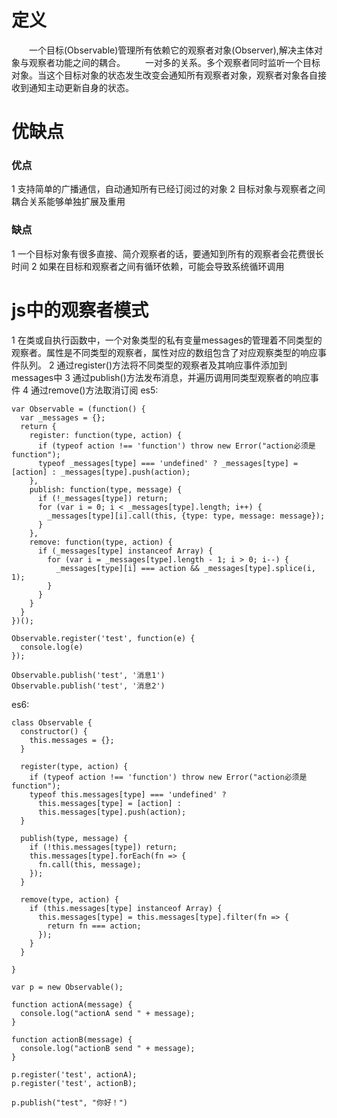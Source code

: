 # 定义
&emsp;&emsp;一个目标(Observable)管理所有依赖它的观察者对象(Observer),解决主体对象与观察者功能之间的耦合。
&emsp;&emsp;一对多的关系。多个观察者同时监听一个目标对象。当这个目标对象的状态发生改变会通知所有观察者对象，观察者对象各自接收到通知主动更新自身的状态。

# 优缺点
### 优点
1 支持简单的广播通信，自动通知所有已经订阅过的对象
2 目标对象与观察者之间耦合关系能够单独扩展及重用
### 缺点
1 一个目标对象有很多直接、简介观察者的话，要通知到所有的观察者会花费很长时间
2 如果在目标和观察者之间有循环依赖，可能会导致系统循环调用

# js中的观察者模式
1 在类或自执行函数中，一个对象类型的私有变量messages的管理着不同类型的观察者。属性是不同类型的观察者，属性对应的数组包含了对应观察类型的响应事件队列。
2 通过register()方法将不同类型的观察者及其响应事件添加到messages中
3 通过publish()方法发布消息，并遍历调用同类型观察者的响应事件
4 通过remove()方法取消订阅
es5:
```
var Observable = (function() {
  var _messages = {};
  return {
    register: function(type, action) {
      if (typeof action !== 'function') throw new Error("action必须是function");
      typeof _messages[type] === 'undefined' ? _messages[type] = [action] : _messages[type].push(action);
    },
    publish: function(type, message) {
      if (!_messages[type]) return;
      for (var i = 0; i < _messages[type].length; i++) {
        _messages[type][i].call(this, {type: type, message: message});
      }
    },
    remove: function(type, action) {
      if (_messages[type] instanceof Array) {
        for (var i = _messages[type].length - 1; i > 0; i--) {
          _messages[type][i] === action && _messages[type].splice(i, 1);
        }
      }
    }
  }
})();

Observable.register('test', function(e) {
  console.log(e)
});

Observable.publish('test', '消息1')
Observable.publish('test', '消息2')
```
es6:
```
class Observable {
  constructor() {
    this.messages = {};
  }

  register(type, action) {
    if (typeof action !== 'function') throw new Error("action必须是function");
    typeof this.messages[type] === 'undefined' ?
      this.messages[type] = [action] :
      this.messages[type].push(action);
  }

  publish(type, message) {
    if (!this.messages[type]) return;
    this.messages[type].forEach(fn => {
      fn.call(this, message);
    });
  }

  remove(type, action) {
    if (this.messages[type] instanceof Array) {
      this.messages[type] = this.messages[type].filter(fn => {
        return fn === action;
      });
    }
  }

}

var p = new Observable();

function actionA(message) {
  console.log("actionA send " + message);
}

function actionB(message) {
  console.log("actionB send " + message);
}

p.register('test', actionA);
p.register('test', actionB);

p.publish("test", "你好！")
```